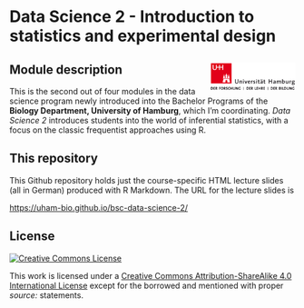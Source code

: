 Data Science 2 - Introduction to statistics and experimental design
================

## Module description <img src="images/uhh_logo.png" align="right" width="150" style="margin-left: 20px"/>

This is the second out of four modules in the data science program newly
introduced into the Bachelor Programs of the **Biology Department,
University of Hamburg**, which I’m coordinating. *Data Science 2*
introduces students into the world of inferential statistics, with a
focus on the classic frequentist approaches using R.

## This repository

This Github repository holds just the course-specific HTML lecture
slides (all in German) produced with R Markdown. The URL for the lecture
slides is

<https://uham-bio.github.io/bsc-data-science-2/>

## License

<a rel="license" href="http://creativecommons.org/licenses/by-sa/4.0/">
<img alt="Creative Commons License" style="border-width:0"
        src="https://i.creativecommons.org/l/by-sa/4.0/80x15.png" />
</a>

This work is licensed under a [Creative Commons Attribution-ShareAlike
4.0 International
License](http://creativecommons.org/licenses/by-sa/4.0/) except for the
borrowed and mentioned with proper *source:* statements.
